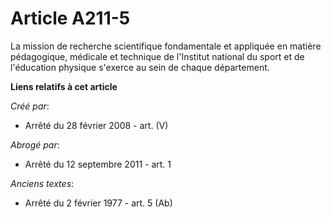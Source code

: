 # Article A211-5

La mission de recherche scientifique fondamentale et appliquée en matière pédagogique, médicale et technique de l'Institut
national du sport et de l'éducation physique s'exerce au sein de chaque département.

**Liens relatifs à cet article**

_Créé par_:

  - Arrêté du 28 février 2008 - art. (V)

_Abrogé par_:

  - Arrêté du 12 septembre 2011 - art. 1

_Anciens textes_:

  - Arrêté du 2 février 1977 - art. 5 (Ab)
